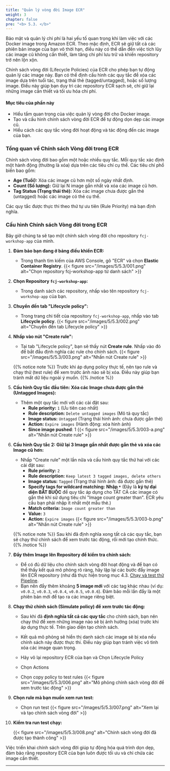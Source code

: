 ```yaml
---
title: "Quản lý vòng đời Image ECR"
weight: 3
chapter: false
pre: "<b> 5.3. </b>"
---
```


Bảo mật và quản lý chi phí là hai yếu tố quan trọng khi làm việc với các Docker image trong Amazon ECR. Theo mặc định, ECR sẽ giữ tất cả các phiên bản image của bạn vô thời hạn, điều này có thể dẫn đến việc tích lũy các image cũ không cần thiết, làm tăng chi phí lưu trữ và khiến repository trở nên lộn xộn.

Chính sách vòng đời (Lifecycle Policies) của ECR cho phép bạn tự động quản lý các image này. Bạn có thể định cấu hình các quy tắc để xóa các image dựa trên tuổi tác, trạng thái thẻ (tagged/untagged), hoặc số lượng image. Điều này giúp bạn duy trì các repository ECR sạch sẽ, chỉ giữ lại những image cần thiết và tối ưu hóa chi phí.

#### Mục tiêu của phần này

* Hiểu tầm quan trọng của việc quản lý vòng đời cho Docker image.
* Tạo và cấu hình chính sách vòng đời ECR để tự động dọn dẹp các image cũ.
* Hiểu cách các quy tắc vòng đời hoạt động và tác động đến các image của bạn.

### Tổng quan về Chính sách Vòng đời trong ECR

Chính sách vòng đời bao gồm một hoặc nhiều quy tắc. Mỗi quy tắc xác định một hành động (thường là xóa) dựa trên các tiêu chí cụ thể. Các tiêu chí phổ biến bao gồm:

* **Age (Tuổi):** Xóa các image cũ hơn một số ngày nhất định.
* **Count (Số lượng):** Giữ lại N image gần nhất và xóa các image cũ hơn.
* **Tag Status (Trạng thái thẻ):** Xóa các image chưa được gắn thẻ (untagged) hoặc các image có thẻ cụ thể.

Các quy tắc được thực thi theo thứ tự ưu tiên (Rule Priority) mà bạn định nghĩa.

### Cấu hình Chính sách Vòng đời trong ECR

Bây giờ chúng ta sẽ tạo một chính sách vòng đời cho repository `fcj-workshop-app` của mình.

1.  **Đảm bảo bạn đang ở bảng điều khiển ECR:**
    * Trong thanh tìm kiếm của AWS Console, gõ "ECR" và chọn **Elastic Container Registry**.
   {{< figure src="/images/5/5.3/001.png" alt="Chọn repository fcj-workshop-app từ danh sách" >}}

2.  **Chọn Repository `fcj-workshop-app`:**
    * Trong danh sách các repository, nhấp vào tên repository `fcj-workshop-app` của bạn.

3.  **Chuyển đến tab "Lifecycle policy":**
    * Trong trang chi tiết của repository `fcj-workshop-app`, nhấp vào tab **Lifecycle policy**.
    {{< figure src="/images/5/5.3/002.png" alt="Chuyển đến tab Lifecycle policy" >}}

4.  **Nhấp vào nút "Create rule":**
    * Tại tab "Lifecycle policy", bạn sẽ thấy nút **Create rule**. Nhấp vào đó để bắt đầu định nghĩa các rule cho chính sách.
    {{< figure src="/images/5/5.3/003.png" alt="Nhấn nút Create rule" >}}

    {{% notice note %}}
Trước khi áp dụng policy thực tế, nên tạo rule và chạy thử (test rule) để xem trước ảnh nào sẽ bị xóa. Điều này giúp bạn tránh mất dữ liệu ngoài ý muốn.
    {{% /notice %}}
	
  

5.  **Cấu hình Quy tắc đầu tiên: Xóa các Image chưa được gắn thẻ (Untagged Images):**
    * Thêm một quy tắc mới với các cài đặt sau:
        * **Rule priority:** `1` (Ưu tiên cao nhất)
        * **Rule description:** `Delete untagged images` (Mô tả quy tắc)
        * **Image status:** `Untagged` (Trạng thái hình ảnh: chưa được gắn thẻ)
        * **Action:** `Expire images` (Hành động: xóa hình ảnh)
        *  **Since image pushed**: 1
    {{< figure src="/images/5/5.3/003-a.png" alt="Nhấn nút Create rule" >}}


7.  **Cấu hình Quy tắc 2: Giữ lại 3 Image gần nhất được gắn thẻ và xóa các Image cũ hơn:**
    * Nhấp "Create rule" một lần nữa và cấu hình quy tắc thứ hai với các cài đặt sau:
        * **Rule priority:** `2`
        * **Rule description:** `Keep latest 3 tagged images, delete others`
        * **Image status:** `Tagged` (Trạng thái hình ảnh: đã được gắn thẻ)
        * **Specify tags for wildcard matching:** **Nhập `*`** (Đây là **ký tự đại diện BẮT BUỘC** để quy tắc áp dụng cho TẤT CẢ các image có gắn thẻ khi sử dụng tiêu chí "Image count greater than". ECR yêu cầu bạn phải nhập ít nhất một mẫu thẻ.)
        * **Match criteria:** `Image count greater than`
        * **Value:** `3`
        * **Action:** `Expire images`
    {{< figure src="/images/5/5.3/003-b.png" alt="Nhấn nút Create rule" >}}

    {{% notice note %}}
Sau khi đã định nghĩa xong tất cả các quy tắc, bạn sẽ chạy thử chính sách để xem trước tác động, rồi mới tạo chính thức.
    {{% /notice %}}

8.  **Đẩy thêm Image lên Repository để kiểm tra chính sách:**
    * Để có đủ dữ liệu cho chính sách vòng đời hoạt động và để bạn có thể thấy kết quả mô phỏng rõ ràng, hãy lặp lại các bước đẩy image lên ECR repository (như đã thực hiện trong mục 4.3. [Chạy và test thử Pipeline](/4-ci-cd-with-github-actions/4.3-run-pipeline/).
    * Bạn nên đẩy thêm khoảng **5 image mới** với các tag khác nhau (ví dụ: `v0.0.2`, `v0.0.3`, `v0.0.4`, `v0.0.5`, `v0.0.6`). Đảm bảo mỗi lần đẩy là một phiên bản mới để tạo ra các image riêng biệt.

9.  **Chạy thử chính sách (Simulate policy) để xem trước tác động:**
    * Sau khi đã **định nghĩa tất cả các quy tắc** cho chính sách, bạn nên chạy thử để xem những image nào sẽ bị ảnh hưởng (xóa) trước khi áp dụng thực tế. Trên giao diện tạo chính sách.
    
    * Kết quả mô phỏng sẽ hiển thị danh sách các image sẽ bị xóa nếu chính sách này được thực thi. Điều này giúp bạn tránh việc vô tình xóa các image quan trọng.
    * Hãy vô lại repository ECR của bạn và Chọn Lifecycle Policy
    * Chọn Actions
    * Chọn copy policy to test rules
    {{< figure src="/images/5/5.3/006.png" alt="Mô phỏng chính sách vòng đời để xem trước tác động" >}}

10. **Chọn rule mà bạn muốn xem run test:**
    * Chọn run test
     {{< figure src="/images/5/5.3/007.png" alt="Xem lại và tạo chính sách vòng đời" >}}
   
11. **Kiểm tra run test chạy:**
    
    {{< figure src="/images/5/5.3/008.png" alt="Chính sách vòng đời đã được tạo thành công" >}}


Việc triển khai chính sách vòng đời giúp tự động hóa quá trình dọn dẹp, đảm bảo rằng repository ECR của bạn luôn được tối ưu và chỉ chứa các image cần thiết.

---
